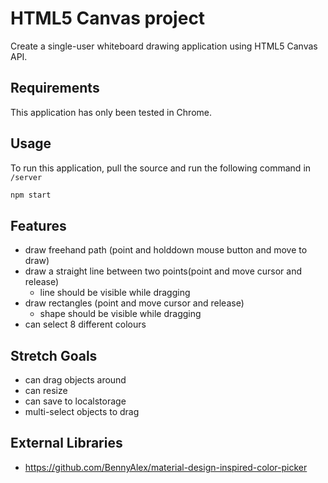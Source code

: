 # HTML5 Canvas project

Create a single-user whiteboard drawing application using HTML5 Canvas API.

## Requirements

This application has only been tested in Chrome.

## Usage

To run this application, pull the source and run the following command in `/server`

```bash
npm start
```

## Features

* draw freehand path (point and holddown mouse button and move to draw)
* draw a straight line between two points(point and move cursor and release)
  * line should be visible while dragging
* draw rectangles (point and move cursor and release)
  * shape should be visible while dragging
* can select 8 different colours

## Stretch Goals

* can drag objects around
* can resize
* can save to localstorage
* multi-select objects to drag

## External Libraries

* https://github.com/BennyAlex/material-design-inspired-color-picker